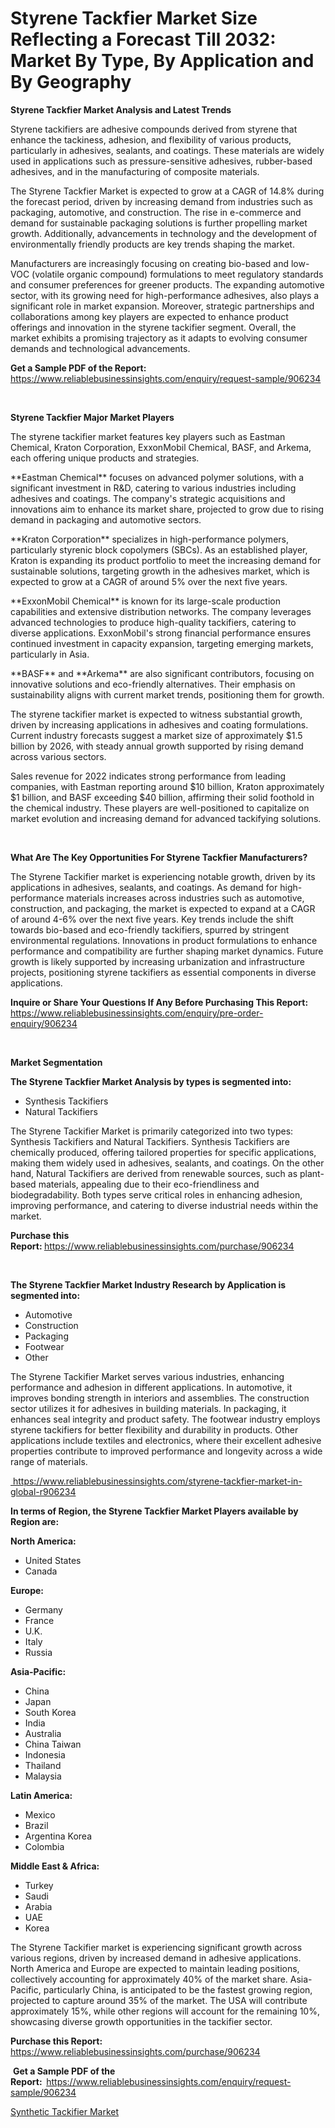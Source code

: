 <p><h1>Styrene Tackfier Market Size Reflecting a Forecast Till 2032: Market By Type, By Application and By Geography</h1></p><p><strong>Styrene Tackfier Market Analysis and Latest Trends</strong></p>
<p><p>Styrene tackifiers are adhesive compounds derived from styrene that enhance the tackiness, adhesion, and flexibility of various products, particularly in adhesives, sealants, and coatings. These materials are widely used in applications such as pressure-sensitive adhesives, rubber-based adhesives, and in the manufacturing of composite materials. </p><p>The Styrene Tackfier Market is expected to grow at a CAGR of 14.8% during the forecast period, driven by increasing demand from industries such as packaging, automotive, and construction. The rise in e-commerce and demand for sustainable packaging solutions is further propelling market growth. Additionally, advancements in technology and the development of environmentally friendly products are key trends shaping the market. </p><p>Manufacturers are increasingly focusing on creating bio-based and low-VOC (volatile organic compound) formulations to meet regulatory standards and consumer preferences for greener products. The expanding automotive sector, with its growing need for high-performance adhesives, also plays a significant role in market expansion. Moreover, strategic partnerships and collaborations among key players are expected to enhance product offerings and innovation in the styrene tackifier segment. Overall, the market exhibits a promising trajectory as it adapts to evolving consumer demands and technological advancements.</p></p>
<p><strong>Get a Sample PDF of the Report:&nbsp;</strong> <a href="https://www.reliablebusinessinsights.com/enquiry/request-sample/906234?utm_campaign=2440&utm_medium=2&utm_source=Github&utm_content=ia&utm_term=21032025&utm_id=styrene-tackfier">https://www.reliablebusinessinsights.com/enquiry/request-sample/906234</a></p>
<p>&nbsp;</p>
<p><strong>Styrene Tackfier Major Market Players</strong></p>
<p><p>The styrene tackifier market features key players such as Eastman Chemical, Kraton Corporation, ExxonMobil Chemical, BASF, and Arkema, each offering unique products and strategies. </p><p>**Eastman Chemical** focuses on advanced polymer solutions, with a significant investment in R&D, catering to various industries including adhesives and coatings. The company's strategic acquisitions and innovations aim to enhance its market share, projected to grow due to rising demand in packaging and automotive sectors.</p><p>**Kraton Corporation** specializes in high-performance polymers, particularly styrenic block copolymers (SBCs). As an established player, Kraton is expanding its product portfolio to meet the increasing demand for sustainable solutions, targeting growth in the adhesives market, which is expected to grow at a CAGR of around 5% over the next five years.</p><p>**ExxonMobil Chemical** is known for its large-scale production capabilities and extensive distribution networks. The company leverages advanced technologies to produce high-quality tackifiers, catering to diverse applications. ExxonMobil's strong financial performance ensures continued investment in capacity expansion, targeting emerging markets, particularly in Asia.</p><p>**BASF** and **Arkema** are also significant contributors, focusing on innovative solutions and eco-friendly alternatives. Their emphasis on sustainability aligns with current market trends, positioning them for growth.</p><p>The styrene tackifier market is expected to witness substantial growth, driven by increasing applications in adhesives and coating formulations. Current industry forecasts suggest a market size of approximately $1.5 billion by 2026, with steady annual growth supported by rising demand across various sectors.</p><p>Sales revenue for 2022 indicates strong performance from leading companies, with Eastman reporting around $10 billion, Kraton approximately $1 billion, and BASF exceeding $40 billion, affirming their solid foothold in the chemical industry. These players are well-positioned to capitalize on market evolution and increasing demand for advanced tackifying solutions.</p></p>
<p>&nbsp;</p>
<p><strong>What Are The Key Opportunities For Styrene Tackfier Manufacturers?</strong></p>
<p><p>The Styrene Tackifier market is experiencing notable growth, driven by its applications in adhesives, sealants, and coatings. As demand for high-performance materials increases across industries such as automotive, construction, and packaging, the market is expected to expand at a CAGR of around 4-6% over the next five years. Key trends include the shift towards bio-based and eco-friendly tackifiers, spurred by stringent environmental regulations. Innovations in product formulations to enhance performance and compatibility are further shaping market dynamics. Future growth is likely supported by increasing urbanization and infrastructure projects, positioning styrene tackifiers as essential components in diverse applications.</p></p>
<p><strong>Inquire or Share Your Questions If Any Before Purchasing This Report:</strong> <a href="https://www.reliablebusinessinsights.com/enquiry/pre-order-enquiry/906234?utm_campaign=2440&utm_medium=2&utm_source=Github&utm_content=ia&utm_term=21032025&utm_id=styrene-tackfier">https://www.reliablebusinessinsights.com/enquiry/pre-order-enquiry/906234</a></p>
<p>&nbsp;</p>
<p><strong>Market Segmentation</strong></p>
<p><strong>The Styrene Tackfier Market Analysis by types is segmented into:</strong></p>
<p><ul><li>Synthesis Tackifiers</li><li>Natural Tackifiers</li></ul></p>
<p><p>The Styrene Tackifier Market is primarily categorized into two types: Synthesis Tackifiers and Natural Tackifiers. Synthesis Tackifiers are chemically produced, offering tailored properties for specific applications, making them widely used in adhesives, sealants, and coatings. On the other hand, Natural Tackifiers are derived from renewable sources, such as plant-based materials, appealing due to their eco-friendliness and biodegradability. Both types serve critical roles in enhancing adhesion, improving performance, and catering to diverse industrial needs within the market.</p></p>
<p><strong>Purchase this Report:&nbsp;</strong><a href="https://www.reliablebusinessinsights.com/purchase/906234?utm_campaign=2440&utm_medium=2&utm_source=Github&utm_content=ia&utm_term=21032025&utm_id=styrene-tackfier">https://www.reliablebusinessinsights.com/purchase/906234</a></p>
<p>&nbsp;</p>
<p><strong>The Styrene Tackfier Market Industry Research by Application is segmented into:</strong></p>
<p><ul><li>Automotive</li><li>Construction</li><li>Packaging</li><li>Footwear</li><li>Other</li></ul></p>
<p><p>The Styrene Tackifier Market serves various industries, enhancing performance and adhesion in different applications. In automotive, it improves bonding strength in interiors and assemblies. The construction sector utilizes it for adhesives in building materials. In packaging, it enhances seal integrity and product safety. The footwear industry employs styrene tackifiers for better flexibility and durability in products. Other applications include textiles and electronics, where their excellent adhesive properties contribute to improved performance and longevity across a wide range of materials.</p></p>
<p><a href="https://www.reliablebusinessinsights.com/styrene-tackfier-market-in-global-r906234?utm_campaign=2440&utm_medium=2&utm_source=Github&utm_content=ia&utm_term=21032025&utm_id=styrene-tackfier">&nbsp;https://www.reliablebusinessinsights.com/styrene-tackfier-market-in-global-r906234</a></p>
<p><strong>In terms of Region, the Styrene Tackfier Market Players available by Region are:</strong></p>
<p>
    <p> <strong> North America: </strong>
        <ul>
            <li>United States</li>
            <li>Canada</li>
        </ul>
        </p> 
    <p> <strong> Europe: </strong>
        <ul>
            <li>Germany</li>
            <li>France</li>
            <li>U.K.</li>
            <li>Italy</li>
            <li>Russia</li>
        </ul>
        </p> 
    <p> <strong> Asia-Pacific: </strong>
        <ul>
            <li>China</li>
            <li>Japan</li>
            <li>South Korea</li>
            <li>India</li>
            <li>Australia</li>
            <li>China Taiwan</li>
            <li>Indonesia</li>
            <li>Thailand</li>
            <li>Malaysia</li>
        </ul>
        </p> 
    <p> <strong> Latin America: </strong>
        <ul>
            <li>Mexico</li>
            <li>Brazil</li>
            <li>Argentina Korea</li>
            <li>Colombia</li>
        </ul>
        </p> 
    <p> <strong> Middle East & Africa: </strong>
        <ul>
            <li>Turkey</li>
            <li>Saudi</li>
            <li>Arabia</li>
            <li>UAE</li>
            <li>Korea</li>
        </ul>
    </p>
    </p>
<p><p>The Styrene Tackifier market is experiencing significant growth across various regions, driven by increased demand in adhesive applications. North America and Europe are expected to maintain leading positions, collectively accounting for approximately 40% of the market share. Asia-Pacific, particularly China, is anticipated to be the fastest growing region, projected to capture around 35% of the market. The USA will contribute approximately 15%, while other regions will account for the remaining 10%, showcasing diverse growth opportunities in the tackifier sector.</p></p>
<p><strong>Purchase this Report: </strong><a href="https://www.reliablebusinessinsights.com/purchase/906234?utm_campaign=2440&utm_medium=2&utm_source=Github&utm_content=ia&utm_term=21032025&utm_id=styrene-tackfier">https://www.reliablebusinessinsights.com/purchase/906234</a></p>
<p>&nbsp;<strong>Get a Sample PDF of the Report:&nbsp;&nbsp;</strong><a href="https://www.reliablebusinessinsights.com/enquiry/request-sample/906234?utm_campaign=2440&utm_medium=2&utm_source=Github&utm_content=ia&utm_term=21032025&utm_id=styrene-tackfier">https://www.reliablebusinessinsights.com/enquiry/request-sample/906234</a></p>
<p><strong></strong></p>
<p><p><a href="https://github.com/hillsmyung726/Market-Research-Report-List-1/blob/main/synthetic-tackifier-market.md?utm_campaign=2440&utm_medium=2&utm_source=Github&utm_content=ia&utm_term=21032025&utm_id=styrene-tackfier">Synthetic Tackifier Market</a></p></p>